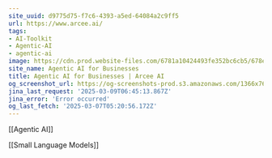 ```yaml
---
site_uuid: d9775d75-f7c6-4393-a5ed-64084a2c9ff5
url: https://www.arcee.ai/
tags:
- AI-Toolkit
- Agentic-AI
- agentic-ai
image: https://cdn.prod.website-files.com/6781a10424493fe352bc6cb5/678e92f1a6d5d377d6d94b99_OG%20img.png
site_name: Agentic AI for Businesses
title: Agentic AI for Businesses | Arcee AI
og_screenshot_url: https://og-screenshots-prod.s3.amazonaws.com/1366x768/80/false/38cc33b6ef9c43bef156df7db5f4c71634b81699caa4be16003d09ea9829828b.jpeg
jina_last_request: '2025-03-09T06:45:13.867Z'
jina_error: 'Error occurred'
og_last_fetch: '2025-03-07T05:20:56.172Z'
---
```

[[Agentic AI]]

[[Small Language Models]]



